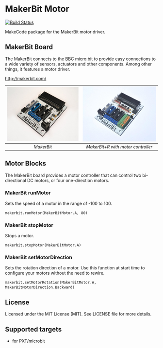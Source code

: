 # MakerBit Motor

[![Build Status](https://travis-ci.org/1010Technologies/pxt-makerbit-motor.svg?branch=master)](https://travis-ci.org/1010Technologies/pxt-makerbit-motor)

MakeCode package for the MakerBit motor driver.

## MakerBit Board

The MakerBit connects to the BBC micro:bit to provide easy connections to a wide variety of sensors, actuators and other components. Among other things, it features a motor driver.

http://makerbit.com/

| ![MakerBit](https://github.com/1010Technologies/pxt-makerbit/raw/master/MakerBit.png "MakerBit") | ![MakerBit+R](https://github.com/1010Technologies/pxt-makerbit/raw/master/MakerBit+R.png "MakerBit+R") |
| :----------------------------------------------------------------------------------------------: | :----------------------------------------------------------------------------------------------------: |
|                                            _MakerBit_                                            |                                   _MakerBit+R with motor controller_                                   |

## Motor Blocks

The MakerBit board provides a motor controller that can control two bi-directional DC motors, or four one-direction motors.

### MakerBit runMotor

Sets the speed of a motor in the range of -100 to 100.

```sig
makerbit.runMotor(MakerBitMotor.A, 80)
```

### MakerBit stopMotor

Stops a motor.

```sig
makerbit.stopMotor(MakerBitMotor.A)
```

### MakerBit setMotorDirection

Sets the rotation direction of a motor. Use this function at start time to configure your motors without the need to rewire.

```sig
makerbit.setMotorRotation(MakerBitMotor.A, MakerBitMotorDirection.Backward)
```

## License

Licensed under the MIT License (MIT). See LICENSE file for more details.

## Supported targets

- for PXT/microbit
